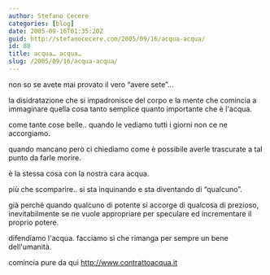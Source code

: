 ```yaml
---
author: Stefano Cecere
categories: [blog]
date: 2005-09-16T01:35:20Z
guid: http://stefanocecere.com/2005/09/16/acqua-acqua/
id: 88
title: acqua… acqua…
slug: /2005/09/16/acqua-acqua/
---
```


non so se avete mai provato il vero &#x201c;avere sete&#x201d;…
  
la disidratazione che si impadronisce del corpo e la mente che comincia a immaginare quella cosa tanto semplice quanto importante che è l'acqua.

come tante cose belle.. quando le vediamo tutti i giorni non ce ne accorgiamo.
  
quando mancano però ci chiediamo come è possibile averle trascurate a tal punto da farle morire.

è la stessa cosa con la nostra cara acqua.

pi&#xf9; che scomparire.. si sta inquinando e sta diventando di &#x201c;qualcuno&#x201d;.

già perch&#xe9; quando qualcuno di potente si accorge di qualcosa di prezioso, inevitabilmente se ne vuole appropriare per speculare ed incrementare il proprio potere.

difendiamo l'acqua. facciamo s&#xec; che rimanga per sempre un bene dell'umanità.

comincia pure da qui <http://www.contrattoacqua.it>